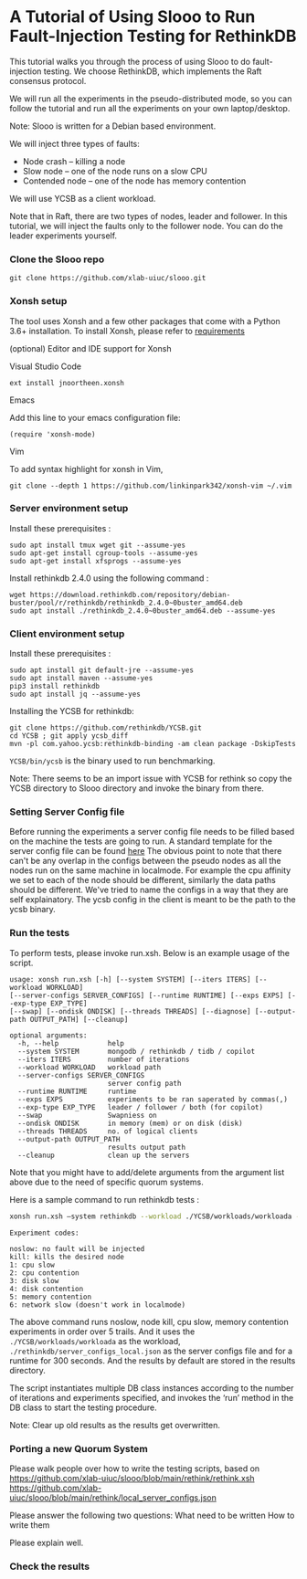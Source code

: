 # A Tutorial of Using Slooo to Run Fault-Injection Testing for RethinkDB


This tutorial walks you through the process of using Slooo to do fault-injection testing. We choose RethinkDB, which implements the Raft consensus protocol.

We will run all the experiments in the pseudo-distributed mode, so you can follow the tutorial and run all the experiments on your own laptop/desktop.

Note: Slooo is written for a Debian based environment.

We will inject three types of faults:
- Node crash – killing a node
- Slow node – one of the node runs on a slow CPU
- Contended node – one of the node has memory contention

We will use YCSB as a client workload. 

Note that in Raft, there are two types of nodes, leader and follower. In this tutorial, we will inject the faults only to the follower node. You can do the leader experiments yourself.

### Clone the Slooo repo

```
git clone https://github.com/xlab-uiuc/slooo.git
```

### Xonsh setup
The tool uses Xonsh and a few other packages that come with a Python 3.6+ installation. To install Xonsh, please refer to [requirements](https://github.com/xlab-uiuc/slooo/blob/req_doc/requirements.md)

(optional) Editor and IDE support for Xonsh

Visual Studio Code
```
ext install jnoortheen.xonsh
```

Emacs

Add this line to your emacs configuration file:
```
(require 'xonsh-mode)
```

Vim

To add syntax highlight for xonsh in Vim,
```
git clone --depth 1 https://github.com/linkinpark342/xonsh-vim ~/.vim
```


### Server environment setup


Install these prerequisites :
```
sudo apt install tmux wget git --assume-yes
sudo apt-get install cgroup-tools --assume-yes
sudo apt-get install xfsprogs --assume-yes
```
Install rethinkdb 2.4.0 using the following command :
```
wget https://download.rethinkdb.com/repository/debian-buster/pool/r/rethinkdb/rethinkdb_2.4.0~0buster_amd64.deb
sudo apt install ./rethinkdb_2.4.0~0buster_amd64.deb --assume-yes
```

### Client environment setup

Install these prerequisites :
```
sudo apt install git default-jre --assume-yes
sudo apt install maven --assume-yes
pip3 install rethinkdb
sudo apt install jq --assume-yes
```

Installing the YCSB for rethinkdb:
```
git clone https://github.com/rethinkdb/YCSB.git
cd YCSB ; git apply ycsb_diff
mvn -pl com.yahoo.ycsb:rethinkdb-binding -am clean package -DskipTests
```
`YCSB/bin/ycsb` is the binary used to run benchmarking. 

Note: There seems to be an import issue with YCSB for rethink so copy the YCSB directory to Slooo directory and invoke the binary from there.

### Setting Server Config file
Before running the experiments a server config file needs to be filled based on the machine the tests are going to run.
A standard template for the server config file can be found [here](https://github.com/xlab-uiuc/slooo/blob/main/tests/rethink/server_configs_local.json)
The obvious point to note that there can't be any overlap in the configs between the pseudo nodes as all the nodes run 
on the same machine in localmode.
For example the cpu affinity we set to each of the node should be different, similarly the data paths should be different.
We've tried to name the configs in a way that they are self explainatory. The ycsb config in the client is meant to be the path to the ycsb binary.

### Run the tests

To perform tests, please invoke run.xsh. Below is an example usage of the script. 
```
usage: xonsh run.xsh [-h] [--system SYSTEM] [--iters ITERS] [--workload WORKLOAD] 
[--server-configs SERVER_CONFIGS] [--runtime RUNTIME] [--exps EXPS] [--exp-type EXP_TYPE] 
[--swap] [--ondisk ONDISK] [--threads THREADS] [--diagnose] [--output-path OUTPUT_PATH] [--cleanup]

optional arguments:
  -h, --help            help
  --system SYSTEM       mongodb / rethinkdb / tidb / copilot
  --iters ITERS         number of iterations
  --workload WORKLOAD   workload path
  --server-configs SERVER_CONFIGS
                        server config path
  --runtime RUNTIME     runtime
  --exps EXPS           experiments to be ran saperated by commas(,)
  --exp-type EXP_TYPE   leader / follower / both (for copilot)
  --swap                Swapniess on
  --ondisk ONDISK       in memory (mem) or on disk (disk)
  --threads THREADS     no. of logical clients
  --output-path OUTPUT_PATH
                        results output path
  --cleanup             clean up the servers
  ```
Note that you might have to add/delete arguments from the argument list above due to the need of specific quorum systems.
  
Here is a sample command to run rethinkdb tests : 
```bash
xonsh run.xsh –system rethinkdb --workload ./YCSB/workloads/workloada --server-configs ./rethinkdb/server_configs_local.json --runtime 300 --exp-type follower --exps noslow,kill,1,5 --iters 5 
```
```
Experiment codes:

noslow: no fault will be injected
kill: kills the desired node
1: cpu slow
2: cpu contention
3: disk slow
4: disk contention
5: memory contention
6: network slow (doesn't work in localmode)
```

The above command runs noslow, node kill, cpu slow, memory contention experiments in order over 5 trails. And it uses the `./YCSB/workloads/workloada` as the workload, `./rethinkdb/server_configs_local.json` as the server configs file and for a runtime for 300 seconds. And the results by default are stored in the results directory.

The script instantiates multiple DB class instances according to the number of iterations and experiments specified, and invokes the ‘run’ method in the DB class to start the testing procedure. 

Note: Clear up old results as the results get overwritten.


### Porting a new Quorum System

Please walk people over how to write the testing scripts, based on
https://github.com/xlab-uiuc/slooo/blob/main/rethink/rethink.xsh
https://github.com/xlab-uiuc/slooo/blob/main/rethink/local_server_configs.json

Please answer the following two questions:
What need to be written
How to write them

Please explain well.

### Check the results